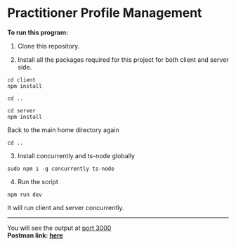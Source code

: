# Practitioner Profile Management

<b>To run this program:</b><br>

1. Clone this repository.

2. Install all the packages required for this project for both client and server side.

```
cd client
npm install
```

```
cd ..
```

```
cd server
npm install
```

Back to the main home directory again

```
cd ..
```

3. Install concurrently and ts-node globally

```
sudo npm i -g concurrently ts-node
```

4. Run the script

```
npm run dev
```

It will run client and server concurrently.

<hr>
You will see the output at <a href="http://localhost:3000">port 3000</a><br>
<b>Postman link: <a href="https://elements.getpostman.com/redirect?entityId=8495691-936d24bc-9f47-4b2a-bdff-6d4165e42e5c&entityType=collection">here</a>
